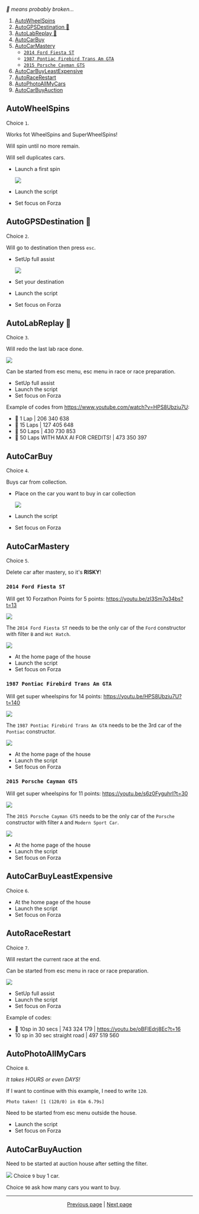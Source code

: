 *:construction: means probably broken...*

1. [AutoWheelSpins](#autowheelspins)
2. [AutoGPSDestination :construction:](#autogpsdestination-construction)
3. [AutoLabReplay :construction:](#autolabreplay-construction)
4. [AutoCarBuy](#autocarbuy)
5. [AutoCarMastery](#autocarmastery)
    * [`2014 Ford Fiesta ST`](#2014-ford-fiesta-st)
    * [`1987 Pontiac Firebird Trans Am GTA`](#1987-pontiac-firebird-trans-am-gta)
    * [`2015 Porsche Cayman GTS`](#2015-porsche-cayman-gts)
6. [AutoCarBuyLeastExpensive](#autocarbuyleastexpensive)
7. [AutoRaceRestart](#autoracerestart)
8. [AutoPhotoAllMyCars](#autoracerestart)
9. [AutoCarBuyAuction](#autocarbuyauction)

## AutoWheelSpins

Choice `1`.

Works fot WheelSpins and SuperWheelSpins!

Will spin until no more remain.

Will sell duplicates cars.

- Launch a first spin

  ![](https://user-images.githubusercontent.com/7203617/143293552-aab176f5-2a37-46ff-b417-a757b2ba81a9.jpg)

- Launch the script
- Set focus on Forza

## AutoGPSDestination :construction:

Choice `2`.

Will go to destination then press `esc`.

- SetUp full assist

  ![](https://user-images.githubusercontent.com/7203617/143285703-30f8c0ee-c8d8-42b8-aaa9-06734fde6ffc.jpg)

- Set your destination
- Launch the script
- Set focus on Forza

## AutoLabReplay :construction:

Choice `3`.

Will redo the last lab race done.

![](https://user-images.githubusercontent.com/7203617/143293466-835bca70-004b-498b-853d-511cf2d6b6b7.jpg)

Can be started from esc menu, esc menu in race or race preparation.

- SetUp full assist
- Launch the script
- Set focus on Forza

Example of codes from <https://www.youtube.com/watch?v=HPS8Ubziu7U>:

- :construction: 1 Lap | 206 340 638
- :construction: 15 Laps | 127 405 648
- :construction: 50 Laps | 430 730 853
- :construction: 50 Laps WITH MAX AI FOR CREDITS! | 473 350 397

## AutoCarBuy

Choice `4`.

Buys car from collection.

- Place on the car you want to buy in car collection

  ![](https://user-images.githubusercontent.com/7203617/143294156-0c9c793d-3cbb-4f04-8396-8de6423ba5d0.jpg)

- Launch the script
- Set focus on Forza

## AutoCarMastery

Choice `5`.

Delete car after mastery, so it's **RISKY**!

### `2014 Ford Fiesta ST`

Will get 10 Forzathon Points for 5 points: <https://youtu.be/zI3Sm7q34bs?t=13>

![](https://user-images.githubusercontent.com/7203617/143456768-e4c6a39d-ba7a-4391-85a6-c9f86ab28713.png)

The `2014 Ford Fiesta ST` needs to be the only car of the `Ford` constructor with filter `B` and `Hot Hatch`.

![](https://user-images.githubusercontent.com/7203617/143456955-41545796-77b0-4227-b962-1b2350aeae4c.png)

- At the home page of the house
- Launch the script
- Set focus on Forza

### `1987 Pontiac Firebird Trans Am GTA`

Will get super wheelspins for 14 points: <https://youtu.be/HPS8Ubziu7U?t=140>

![](https://user-images.githubusercontent.com/7203617/143293559-7a901f3e-0450-44e4-a45e-4924d5381356.jpg)

The `1987 Pontiac Firebird Trans Am GTA` needs to be the 3rd car of the `Pontiac` constructor.

![](https://user-images.githubusercontent.com/7203617/143285495-8d88e725-64ee-4261-95fb-240b96b28ebe.jpg)

- At the home page of the house
- Launch the script
- Set focus on Forza

### `2015 Porsche Cayman GTS`

Will get super wheelspins for 11 points: <https://youtu.be/s6z0FyguhrI?t=30>

![](https://user-images.githubusercontent.com/7203617/143869702-1dfd2708-8b98-4fa1-adbe-72cdb09b0181.jpg)

The `2015 Porsche Cayman GTS` needs to be the only car of the `Porsche` constructor with filter `A`
and `Modern Sport Car`.

![](https://user-images.githubusercontent.com/7203617/143869701-09accdd1-e904-4375-9551-de9c6ce643d1.jpg)

- At the home page of the house
- Launch the script
- Set focus on Forza

## AutoCarBuyLeastExpensive

Choice `6`.

- At the home page of the house
- Launch the script
- Set focus on Forza

## AutoRaceRestart

Choice `7`.

Will restart the current race at the end.

Can be started from esc menu in race or race preparation.

![](https://user-images.githubusercontent.com/7203617/143869700-f018b844-598c-440f-9b48-56881decbe51.jpg)

- SetUp full assist
- Launch the script
- Set focus on Forza

Example of codes:

- :construction: 10sp in 30 secs | 743 324 179 | <https://youtu.be/oBFlEdrj8Ec?t=16>
- 10 sp in 30 sec straight road | 497 519 560

## AutoPhotoAllMyCars

Choice `8`.

*It takes HOURS or even DAYS!*

If I want to continue with this example, I need to write `120`.

```
Photo taken! [1 (120/0) in 01m 6.79s]
```

Need to be started from esc menu outside the house.

- Launch the script
- Set focus on Forza

## AutoCarBuyAuction

Need to be started at auction house after setting the filter.

![](https://user-images.githubusercontent.com/7203617/148805292-5ef02640-9e34-4c5d-9d4e-befbf36a4f0b.png)
Choice `9` buy 1 car.

Choice `90` ask how many cars you want to buy.

<hr>

<div align="center">
<a href="https://github.com/kevingrillet/Py-ForzaHorizon5-Tools/wiki/Requirements">Previous page</a>
|
<a href="https://github.com/kevingrillet/Py-ForzaHorizon5-Tools/wiki/Advanced">Next page</a>
</div>
